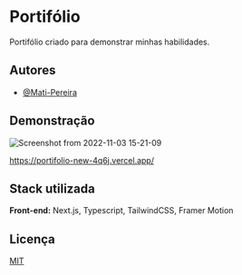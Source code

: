 
# Portifólio

Portifólio criado para demonstrar minhas habilidades.
## Autores

- [@Mati-Pereira](https://www.github.com/Mati-Pereira)


## Demonstração

![Screenshot from 2022-11-03 15-21-09](https://user-images.githubusercontent.com/94717377/199803847-1f39e508-9482-4090-b992-c373af3e3802.png)

https://portifolio-new-4q6j.vercel.app/

## Stack utilizada

**Front-end:** Next.js, Typescript, TailwindCSS, Framer Motion


## Licença

[MIT](https://choosealicense.com/licenses/mit/)


